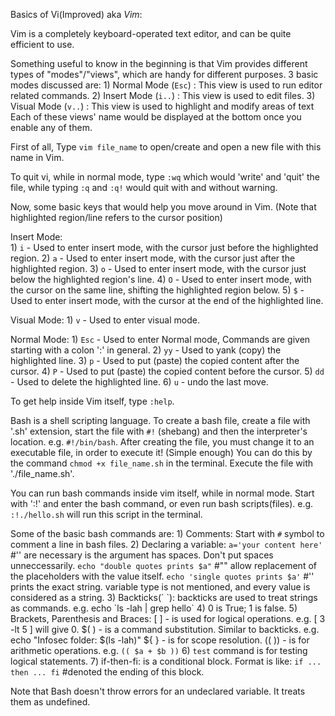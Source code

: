 Basics of Vi(Improved) aka *Vim*:

Vim is a completely keyboard-operated text editor, and can be quite efficient to use.

Something useful to know in the beginning is that Vim provides different types of "modes"/"views",
which are handy for different purposes.
	3 basic modes discussed are:
		1) Normal Mode (`Esc`) : This view is used to run editor related commands.
		2) Insert Mode (`i..`) : This view is used to edit files.
		3) Visual Mode (`v..`) : This view is used to highlight and modify areas of text
Each of these views' name would be displayed at the bottom once you enable any of them.

First of all, Type `vim file_name` to open/create and open a new file with this name in Vim.

To quit vi, while in normal mode, type `:wq` which would 'write' and 'quit' the file, while typing `:q` and `:q!` would quit with and without warning.

Now, some basic keys that would help you move around in Vim.
(Note that highlighted region/line refers to the cursor position)

Insert Mode:	
	1) `i`   - Used to enter insert mode, with the cursor just before the highlighted region.
	2) `a`   - Used to enter insert mode, with the cursor just after the highlighted region.
	3) `o`   - Used to enter insert mode, with the cursor just below the highlighted region's line.
	4) `O`   - Used to enter insert mode, with the cursor on the same line, shifting the highlighted region below.
	5) `$`   - Used to enter insert mode, with the cursor at the end of the highlighted line.

Visual Mode:
	1) `v`   - Used to enter visual mode.

Normal Mode:
	1) `Esc` - Used to enter Normal mode, Commands are given starting with a colon ':' in general.
	2) `yy`  - Used to yank (copy) the highlighted line.
	3) `p`   - Used to put (paste) the copied content after the cursor.
	4) `P`   - Used to put (paste) the copied content before the cursor.
	5) `dd`  - Used to delete the highlighted line.
	6) `u`   - undo the last move.

To get help inside Vim itself, type `:help`.

Bash is a shell scripting language. To create a bash file, create a file with '.sh' extension, start the file with `#!` (shebang) and then the interpreter's location. e.g. `#!/bin/bash`.
After creating the file, you must change it to an executable file, in order to execute it! (Simple enough)
You can do this by the command `chmod +x file_name.sh` in the terminal. Execute the file with './file_name.sh'.

You can run bash commands inside vim itself, while in normal mode. Start with ':!' and enter the bash command, or even run bash scripts(files). e.g. `:!./hello.sh` will run this script in the terminal.

Some of the basic bash commands are:
	1) Comments: Start with `#` symbol to comment a line in bash files.
	2) Declaring a variable: 
			`a='your content here'` 	#'' are necessary is the argument has spaces. Don't put spaces unneccessarily.
			`echo "double quotes prints $a"`		#"" allow replacement of the placeholders with the value itself.
			`echo 'single quotes prints $a'` 		#'' prints the exact string.
				variable type is not mentioned, and every value is considered as a string.
	3) Backticks(\` \`):
			backticks are used to treat strings as commands. e.g. echo \`ls -lah | grep hello\`
	4) 0 is True; 1 is false.
	5) Brackets, Parenthesis and Braces:
			[ ] - is used for logical operations. e.g. [ 3 -lt 5 ] will give 0.
		   $( ) - is a command substitution. Similar to backticks. e.g. echo "Infosec folder: $(ls -lah)"
		   ${ } - is for scope resolution.
		  (( )) - is for arithmetic operations. e.g. `(( $a + $b ))`
	6) `test` command is for testing logical statements.
	7) if-then-fi:
			is a conditional block. Format is like:
			`if ...
				then
					...
			fi` #denoted the ending of this block.

Note that Bash doesn't throw errors for an undeclared variable. It treats them as undefined.